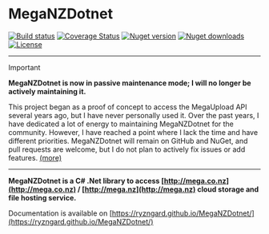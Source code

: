 MegaNZDotnet
=============

[![Build status](https://github.com/ryzngard/MegaNZDotnet/actions/workflows/main.yml/badge.svg)](https://github.com/ryzngard/MegaNZDotnet/actions/workflows/main.yml)
[![Coverage Status](https://img.shields.io/codecov/c/github/ryzngard/MegaNZDotnet)](https://codecov.io/gh/ryzngard/MegaNZDotnet)
[![Nuget version](https://img.shields.io/nuget/v/MegaNZDotnet)](https://www.nuget.org/packages/MegaNZDotnet/)
[![Nuget downloads](https://img.shields.io/nuget/dt/MegaNZDotnet)](https://www.nuget.org/packages/MegaNZDotnet/)
[![License](https://img.shields.io/github/license/ryzngard/MegaNZDotnet)](https://github.com/ryzngard/MegaNZDotnet/blob/master/LICENSE)

---

> [!IMPORTANT]
> **MegaNZDotnet is now in passive maintenance mode; I will no longer be actively maintaining it.**
> 
> This project began as a proof of concept to access the MegaUpload API several years ago, but I have never personally used it. Over the past years, I have dedicated a lot of energy to maintaining MegaNZDotnet for the community. However, I have reached a point where I lack the time and have different priorities. MegaNZDotnet will remain on GitHub and NuGet, and pull requests are welcome, but I do not plan to actively fix issues or add features.
> [(more)](https://github.com/ryzngard/MegaNZDotnet/issues/242)

---

**MegaNZDotnet is a C# .Net library to access [http://mega.co.nz](http://mega.co.nz) / [http://mega.nz](http://mega.nz) cloud storage and file hosting service.**

Documentation is available on [https://ryzngard.github.io/MegaNZDotnet/](https://ryzngard.github.io/MegaNZDotnet/)
